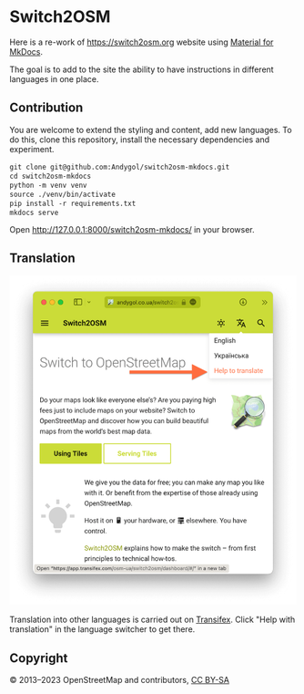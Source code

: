 # Switch2OSM

Here is a re-work of <https://switch2osm.org> website using [Material for MkDocs](https://squidfunk.github.io/mkdocs-material/).

The goal is to add to the site the ability to have instructions in different languages in one place.

## Contribution

You are welcome to extend the styling and content, add new languages. To do this, clone this repository, install the necessary dependencies and experiment.

```
git clone git@github.com:Andygol/switch2osm-mkdocs.git
cd switch2osm-mkdocs
python -m venv venv
source ./venv/bin/activate
pip install -r requirements.txt
mkdocs serve
```

Open <http://127.0.0.1:8000/switch2osm-mkdocs/> in your browser.

## Translation

![](assets/help-to-translate.png)

Translation into other languages is carried out on [Transifex](https://app.transifex.com/osm-ua/switch2osm/dashboard/). Click "Help with translation" in the language switcher to get there.

## Copyright

© 2013–2023 OpenStreetMap and contributors, [CC BY-SA](http://creativecommons.org/licenses/by-sa/2.0/)
